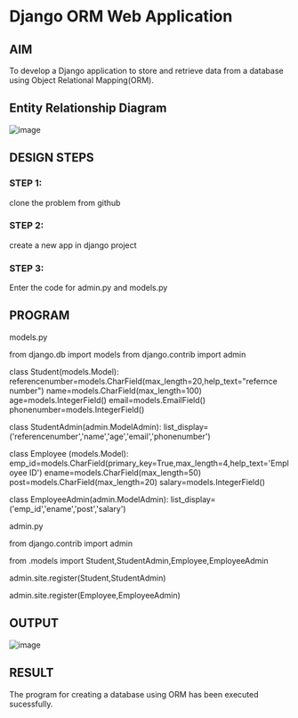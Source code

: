 # Django ORM Web Application

## AIM
To develop a Django application to store and retrieve data from a database using Object Relational Mapping(ORM).

## Entity Relationship Diagram
![image](https://github.com/SAIDARSHINI27072005/django-orm-app/assets/147474227/e3c6fa1b-ae67-4ddf-9de7-41cbd6e9b53c)


## DESIGN STEPS

### STEP 1:
clone the problem from github
### STEP 2:
create a new app in django project
### STEP 3:
Enter the code for admin.py and models.py

## PROGRAM

models.py

from django.db import models
from django.contrib import admin

class Student(models.Model):
    referencenumber=models.CharField(max_length=20,help_text="refernce number")
    name=models.CharField(max_length=100)
    age=models.IntegerField()
    email=models.EmailField()
    phonenumber=models.IntegerField()

class StudentAdmin(admin.ModelAdmin):
    list_display=('referencenumber','name','age','email','phonenumber')

class Employee (models.Model):
    emp_id=models.CharField(primary_key=True,max_length=4,help_text='Employee ID')
    ename=models.CharField(max_length=50)
    post=models.CharField(max_length=20)
    salary=models.IntegerField()

class EmployeeAdmin(admin.ModelAdmin):
    list_display=('emp_id','ename','post','salary')

admin.py

from django.contrib import admin

from .models import Student,StudentAdmin,Employee,EmployeeAdmin

admin.site.register(Student,StudentAdmin)

admin.site.register(Employee,EmployeeAdmin)


## OUTPUT

![image](https://github.com/SAIDARSHINI27072005/django-orm-app/assets/147474227/1f16f3f5-0bb5-486a-8c3c-8b9b27b86511)




## RESULT
The program for creating a database using ORM has been executed sucessfully.
